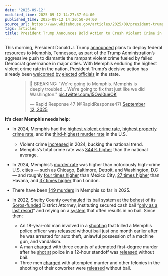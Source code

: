 ```yaml
---
date: '2025-09-12'
modified_time: 2025-09-12 14:27:37-04:00
published_time: 2025-09-12 14:20:50-04:00
source_url: https://www.whitehouse.gov/articles/2025/09/president-trump-announces-bold-action-to-crush-violent-crime-in-memphis/
tags: articles
title: President Trump Announces Bold Action to Crush Violent Crime in Memphis
---
```

 
This morning, President Donald J. Trump
[announced](https://x.com/RapidResponse47/status/1966478031867793669)
plans to deploy federal resources to Memphis, Tennessee, as part of the
Trump Administration’s aggressive push to dismantle the rampant violent
crime fueled by failed Democrat governance in major cities. With Memphis
enduring the highest violent crime rate in the nation, President Trump’s
decisive action has already been
[welcomed](https://x.com/GovBillLee/status/1966551923915386905)
[by](https://x.com/SenBrentTaylor/status/1966478926852554939)
[elected](https://x.com/MarshaBlackburn/status/1966535066672075107)
[officials](https://x.com/SenatorHagerty/status/1966566867163595032) in
the state.

<figure>
<div>
<blockquote>
<p>🚨 BREAKING: "We're going to Memphis. Memphis is deeply troubled…
We're going to fix that just like we did Washington." <a
href="https://t.co/I5Owl0ueOK">pic.twitter.com/I5Owl0ueOK</a></p>
<p>— Rapid Response 47 (@RapidResponse47) <a
href="https://twitter.com/RapidResponse47/status/1966478031867793669?ref_src=twsrc%5Etfw">September
12, 2025</a></p>
</blockquote>
</div>
</figure>

**It’s clear Memphis needs help:**

-   In 2024, Memphis had the [highest violent crime
    rate](https://www.wsmv.com/2025/09/05/this-tennessee-city-has-highest-violent-crime-rate-country-see-where-your-home-ranks/#:~:text=Memphis%20had%20the%20highest%20rate%20of%20violent%20crime), [highest
    property crime
    rate](https://www.security.org/resources/most-dangerous-cities/),
    and the [third-highest murder
    rate](https://www.newsweek.com/major-cities-higher-murder-rates-chicago-2123275#:~:text=Memphis%2C%20Tennessee%20(40.6)) in
    the U.S.
    -   Violent crime
        [increased](https://www.commercialappeal.com/story/news/local/2025/08/25/memphis-overall-crime-homicide-rate-drop/85814763007/)
        in 2024, bucking the national trend.

    <!-- -->

    -   Memphis’s total crime rate was [344%
        higher](https://www.security.org/resources/most-dangerous-cities/)
        than the national average.
-   In 2024, Memphis’s [murder
    rate](https://www.newsweek.com/major-cities-higher-murder-rates-chicago-2123275#:~:text=Memphis%2C%20Tennessee%20(-,40.6,-))
    was higher than notoriously high-crime U.S. cities — such as
    Chicago, Baltimore, Detroit, and Washington, D.C — and roughly [four
    times
    higher](https://x.com/RapidResponse47/status/1954937260324934044/photo/1)
    than Mexico City, [27 times
    higher](https://x.com/RapidResponse47/status/1954937260324934044/photo/1)
    than Havana, and [37 times
    higher](https://x.com/RapidResponse47/status/1954937260324934044)
    than London.
-   There have been [149
    murders](https://app.powerbigov.us/view?r=eyJrIjoiZTYyYmQ0Y2QtZTM0Ni00ZTFiLThkMjMtOTYxYWZiOWUyZDU4IiwidCI6IjQxNjQ3NTYxLTY1MzctNDQyMy05NmE5LTg1OWU4OWY4OTE5ZiJ9)
    in Memphis so far in 2025.
-   In 2022, Shelby County
    [overhauled](https://patch.com/tennessee/memphis/mulroy-aclu-announce-changes-shelby-county-s-cash-bail-system)
    its bail system at the
    [behest](https://tennesseelookout.com/2022/08/25/mulroy-aclu-announce-changes-to-shelby-countys-cash-bail-system/)
    of its
    [Soros-](https://www.washingtonexaminer.com/news/washington-secrets/2841822/see-map-of-soross-million-dollar-prosecutors/)[funded](https://www.policedefense.org/steve-mulroy/)
    District Attorney, instituting secured cash bail “[only as a last
    resort](https://www.aclu.org/press-releases/shelby-county-reforms-bail-system#:~:text=and%20imposition%20of%20secured%20money%20bail%20only%20as%20a%20last%20resort.)”
    and relying on a
    [system](https://www.memphisflyer.com/new-bail-system-unveiled-here-hailed-as-one-of-the-fairest-in-the-nation#:~:text=The%20new%20system%20will%20help%20set%20bail%20on%20a%20case%2Dby%2Dcase%20basis%20that%20could%20include%20no%20bail%2C%20lower%20bail%2C%20home%20monitoring%2C%20or%20even%20an%20unaffordable%20bail%20to%20keep%20someone%20in%20place%20to%20ensure%20a%20court%20appearance.%C2%A0)
    that often results in no bail. Since then:
    -   An 18-year-old man involved in a
        [shooting](https://wreg.com/news/local/two-memphis-police-officers-shot-rushed-to-hospital/)
        that killed a Memphis police officer was
        [released](https://wreg.com/news/local/suspect-dead-after-shootout-with-police-had-been-arrested-released-in-march-records-show/)
        without bail just one month earlier after he was arrested for
        auto theft, unlawful possession of a machine gun, and vandalism.

    <!-- -->

    -   A man
        [charged](https://www.fox13memphis.com/news/man-charged-with-three-counts-of-attempted-murder-released-without-bail-documents-show/article_3cfd17ba-a6bb-11ef-b400-a32ce6ab09bb.html)
        with three counts of attempted first-degree murder after he
        [shot
        at](https://www.fox13memphis.com/news/man-in-custody-after-12-hour-standoff-in-car-with-memphis-police/article_7bc8d9a2-9fd6-11ef-a94b-6796ebfcccae.html)
        police in a 12-hour standoff was
        [released](https://www.fox13memphis.com/news/man-charged-with-three-counts-of-attempted-murder-released-without-bail-documents-show/article_3cfd17ba-a6bb-11ef-b400-a32ce6ab09bb.html)
        without bail.

    <!-- -->

    -   Three men
        [charged](https://www.fox13memphis.com/news/three-men-arrested-in-shooting-of-fellow-fedex-employee-records-show/article_a5add328-9f9d-11ef-a1c9-9b58f6256bf5.html)
        with attempted murder and other felonies in the shooting of
        their coworker were
        [released](https://www.fox13memphis.com/news/twin-brothers-suspected-in-fedex-parking-lot-shooting-released-without-bail/article_a232a850-a2ad-11ef-be7a-473ac02b56df.html)
        without bail.
